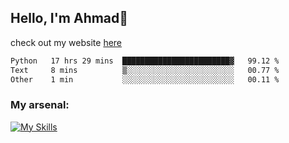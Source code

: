 
## Hello, I'm Ahmad👋

check out my website [here](https://ahmadalwi.com/)

<!--START_SECTION:waka-->

```txt
Python   17 hrs 29 mins  ████████████████████████▓   99.12 %
Text     8 mins          ▒░░░░░░░░░░░░░░░░░░░░░░░░   00.77 %
Other    1 min           ░░░░░░░░░░░░░░░░░░░░░░░░░   00.11 %
```

<!--END_SECTION:waka-->

### My arsenal:

[![My Skills](https://skillicons.dev/icons?i=js,ts,py,go,react,nextjs,svelte,nodejs,django,tailwind,html,css,sass,firebase,mongodb,postgres,mysql,redis,git,github,docker,vscode,figma,godot)](https://skillicons.dev)
